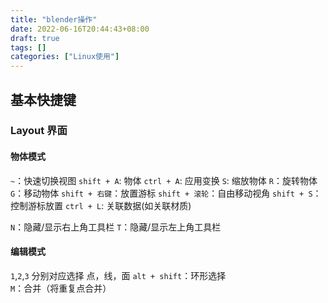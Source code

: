 ```yaml
---
title: "blender操作"
date: 2022-06-16T20:44:43+08:00
draft: true
tags: []
categories: ["Linux使用"]
---
```



## 基本快捷键
### Layout 界面
#### 物体模式
`~`：快速切换视图
`shift + A`: 物体
`ctrl + A`: 应用变换
`S`: 缩放物体
`R`：旋转物体
`G`：移动物体
`shift + 右键`：放置游标
`shift + 滚轮`：自由移动视角
`shift + S`：控制游标放置
`ctrl + L`: 关联数据(如关联材质)

`N`：隐藏/显示右上角工具栏
`T`：隐藏/显示左上角工具栏


#### 编辑模式
`1`,`2`,`3` 分别对应选择 点，线，面
`alt + shift`：环形选择
`M`：合并（将重复点合并）
